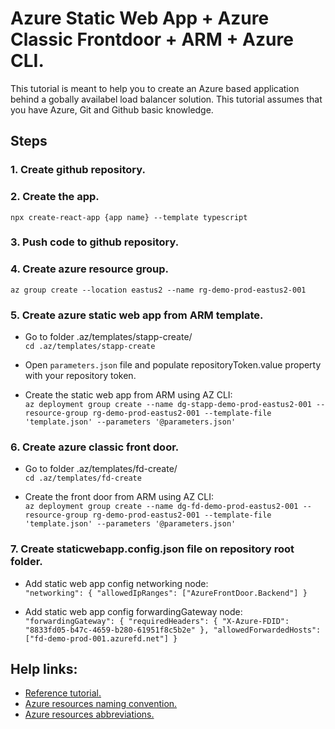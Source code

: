 # Azure Static Web App + Azure Classic Frontdoor + ARM + Azure CLI.
This tutorial is meant to help you to create an Azure based application behind a gobally availabel load balancer solution.
This tutorial assumes that you have Azure, Git and Github basic knowledge.

## Steps
### 1. Create github repository.

### 2. Create the app.
`npx create-react-app {app name} --template typescript`

### 3. Push code to github repository.

### 4. Create azure resource group.
`az group create --location eastus2 --name rg-demo-prod-eastus2-001`

### 5. Create azure static web app from ARM template.
- Go to folder .az/templates/stapp-create/ \
  `cd .az/templates/stapp-create`

- Open `parameters.json` file and populate repositoryToken.value property with your repository token.

- Create the static web app from ARM using AZ CLI:\
  `az deployment group create
  --name dg-stapp-demo-prod-eastus2-001
  --resource-group rg-demo-prod-eastus2-001
  --template-file 'template.json'
  --parameters '@parameters.json'
  `
### 6. Create azure classic front door.
- Go to folder .az/templates/fd-create/ \
  `cd .az/templates/fd-create`

- Create the front door from ARM using AZ CLI:\
  `az deployment group create
  --name dg-fd-demo-prod-eastus2-001
  --resource-group rg-demo-prod-eastus2-001
  --template-file 'template.json'
  --parameters '@parameters.json'
  `

### 7. Create staticwebapp.config.json file on repository root folder.
- Add static web app config networking node:\
  `"networking": { "allowedIpRanges": ["AzureFrontDoor.Backend"] }`

- Add static web app config forwardingGateway node:\
  `
  "forwardingGateway": {
    "requiredHeaders": {
      "X-Azure-FDID": "8833fd05-b47c-4659-b280-61951f8c5b2e"
    },
    "allowedForwardedHosts": ["fd-demo-prod-001.azurefd.net"]
  }
  `

## Help links:
- [Reference tutorial.](https://docs.microsoft.com/en-us/azure/static-web-apps/front-door-manual)
- [Azure resources naming convention.](https://docs.microsoft.com/en-us/azure/cloud-adoption-framework/ready/azure-best-practices/resource-naming)
- [Azure resources abbreviations.](https://docs.microsoft.com/en-us/azure/cloud-adoption-framework/ready/azure-best-practices/resource-abbreviations)

